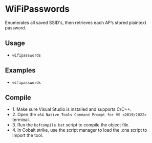 # WiFiPasswords
Enumerates all saved SSID's, then retrieves each AP’s stored plaintext password.

## Usage
* `wifipasswords`


## Examples
* `wifipasswords`


## Compile
- 1\. Make sure Visual Studio is installed and supports C/C++.
- 2\. Open the `x64 Native Tools Command Prompt for VS <2019/2022>` terminal.
- 3\. Run the `bofcompile.bat` script to compile the object file. 
- 4\. In Cobalt strike, use the script manager to load the .cna script to import the tool. 
